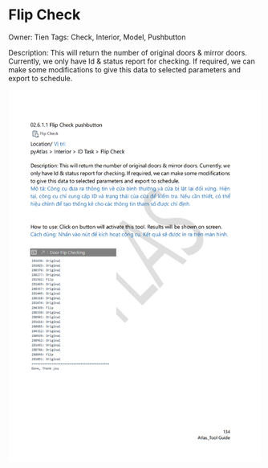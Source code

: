 # Flip Check

Owner: Tien
Tags: Check, Interior, Model, Pushbutton

Description: This will return the number of original doors & mirror doors. Currently, we only have Id & status report for checking. If required, we can make some modifications to give this data to selected parameters and export to schedule.

![Screenshot 2023-11-22 175541.png](Flip%20Check%20f4c69896a92b4d46b04248739a12f6b5/Screenshot_2023-11-22_175541.png)